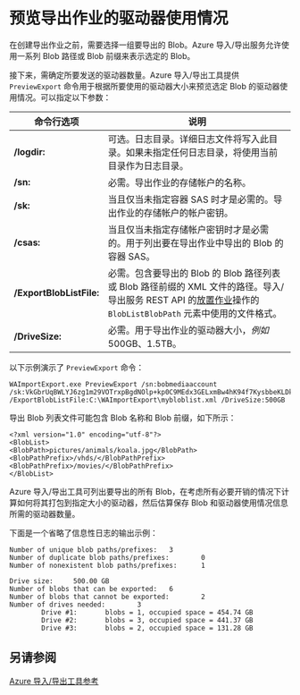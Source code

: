 <properties
    pageTitle="预览导出作业的驱动器使用情况 | Azure"
    description="了解如何预览针对 Azure 导入/导出服务中的导出作业选择的 Blob 列表"
    author="muralikk"
    manager="syadav"
    editor="tysonn"
    services="storage"
    documentationcenter="" />  

<tags
    ms.assetid="7707d744-7ec7-4de8-ac9b-93a18608dc9a"
    ms.service="storage"
    ms.workload="storage"
    ms.tgt_pltfrm="na"
    ms.devlang="na"
    ms.topic="article"
    ms.date="01/15/2017"
    wacn.date="02/24/2017"
    ms.author="muralikk" />  


# 预览导出作业的驱动器使用情况
在创建导出作业之前，需要选择一组要导出的 Blob。Azure 导入/导出服务允许使用一系列 Blob 路径或 Blob 前缀来表示选定的 Blob。
  
 接下来，需确定所要发送的驱动器数量。Azure 导入/导出工具提供 `PreviewExport` 命令用于根据所要使用的驱动器大小来预览选定 Blob 的驱动器使用情况。可以指定以下参数：
  
|命令行选项|说明|  
|--------------------------|-----------------|  
|**/logdir:**<LogDirectory>|可选。日志目录。详细日志文件将写入此目录。如果未指定任何日志目录，将使用当前目录作为日志目录。|  
|**/sn:**<StorageAccountName>|必需。导出作业的存储帐户的名称。|  
|**/sk:**<StorageAccountKey>|当且仅当未指定容器 SAS 时才是必需的。导出作业的存储帐户的帐户密钥。|  
|**/csas:**<ContainerSas>|当且仅当未指定存储帐户密钥时才是必需的。用于列出要在导出作业中导出的 Blob 的容器 SAS。|  
|**/ExportBlobListFile:**<ExportBlobListFile>|必需。包含要导出的 Blob 的 Blob 路径列表或 Blob 路径前缀的 XML 文件的路径。导入/导出服务 REST API 的[放置作业](https://docs.microsoft.com/en-us/rest/api/storageimportexport/jobs#Jobs_CreateOrUpdate)操作的 `BlobListBlobPath` 元素中使用的文件格式。|  
|**/DriveSize:**<DriveSize>|必需。用于导出作业的驱动器大小，*例如* 500GB、1.5TB。|  
  
以下示例演示了 `PreviewExport` 命令：
  

	WAImportExport.exe PreviewExport /sn:bobmediaaccount /sk:VkGbrUqBWLYJ6zg1m29VOTrxpBgdNOlp+kp0C9MEdx3GELxmBw4hK94f7KysbbeKLDksg7VoN1W/a5UuM2zNgQ== /ExportBlobListFile:C:\WAImportExport\mybloblist.xml /DriveSize:500GB    

  
导出 Blob 列表文件可能包含 Blob 名称和 Blob 前缀，如下所示：
  

	<?xml version="1.0" encoding="utf-8"?>  
	<BlobList>  
	<BlobPath>pictures/animals/koala.jpg</BlobPath>  
	<BlobPathPrefix>/vhds/</BlobPathPrefix>  
	<BlobPathPrefix>/movies/</BlobPathPrefix>  
	</BlobList>  


Azure 导入/导出工具可列出要导出的所有 Blob，在考虑所有必要开销的情况下计算如何将其打包到指定大小的驱动器，然后估算保存 Blob 和驱动器使用情况信息所需的驱动器数量。
  
下面是一个省略了信息性日志的输出示例：
  

	Number of unique blob paths/prefixes:   3  
	Number of duplicate blob paths/prefixes:        0  
	Number of nonexistent blob paths/prefixes:      1  
  
	Drive size:     500.00 GB  
	Number of blobs that can be exported:   6  
	Number of blobs that cannot be exported:        2  
	Number of drives needed:        3  
	        Drive #1:       blobs = 1, occupied space = 454.74 GB  
	        Drive #2:       blobs = 3, occupied space = 441.37 GB  
	        Drive #3:       blobs = 2, occupied space = 131.28 GB    
 
  
## 另请参阅  
[Azure 导入/导出工具参考](/documentation/articles/storage-import-export-tool-how-to-v1/)

<!---HONumber=Mooncake_0220_2017-->